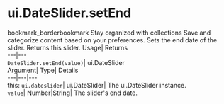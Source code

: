  
#  ui.DateSlider.setEnd 
bookmark_borderbookmark Stay organized with collections  Save and categorize content based on your preferences. 
Sets the end date of the slider. 
Returns this slider.
Usage| Returns  
---|---  
`DateSlider.setEnd(value)`| ui.DateSlider  
Argument| Type| Details  
---|---|---  
this: `ui.dateslider`| ui.DateSlider| The ui.DateSlider instance.  
`value`| Number|String| The slider's end date.  
